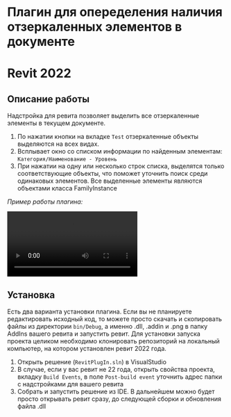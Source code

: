 # Плагин для опеределения наличия отзеркаленных элементов в документе
# Revit 2022

## Описание работы
Надстройка для ревита позволяет выделить все отзеркаленные элементы в текущем документе. 
 1) По нажатии кнопки на вкладке `Test` отзеркаленные объекты выделяются на всех видах.
 2) Всплывает окно со списком информации по найденным элементам: `Категория/Наименование - Уровень`
 3) При нажатии на одну или несколько строк списка, выделятся только соответствующие объекты, что поможет уточнить поиск среди одинаковых элементов.
Все выделенные элементы являются объектами класса FamilyInstance

*Пример работы плагина:*

<video controls src="content/plugin_7_03.mp4" title="Title"></video>


 ## Установка
 Есть два варианта установки плагина. Если вы не планируете редактировать исходный код, то можете просто скачать и скопировать файлы из директории `bin/Debug`, а именно .dll, .addin и .png в папку AddIns вашего ревита и запустить ревит.
 Для установки запуска проекта целиком необходимо клонировать репозиторий на локальный компьютер, на котором установлен ревит 2022 года.
  1) Открыть решение (`RevitPlugIn.sln`) в VisualStudio
  2) В случае, если у вас ревит не 22 года, открыть свойства проекта, вкладку `Build Events`, в поле `Post-build event` уточнить адрес папки с надстройками для вашего ревита
  3) Собрать и запустить решение из IDE. В дальнейшем можно будет просто открывать ревит сразу, до следующей сборки и обновления файла .dll


 
